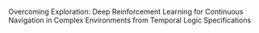 Overcoming Exploration: Deep Reinforcement Learning for Continuous Navigation in Complex Environments from Temporal Logic Specifications
